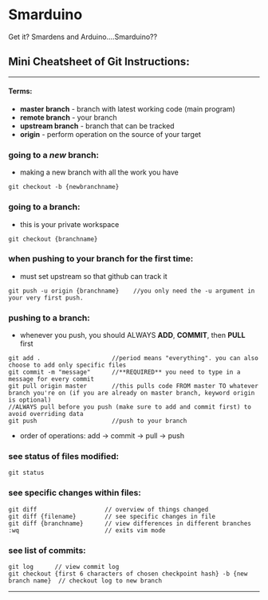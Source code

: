# Smarduino
Get it? Smardens and Arduino....Smarduino??

## Mini Cheatsheet of Git Instructions:
----
#### Terms:
* **master branch** - branch with latest working code (main program)
* **remote branch** - your branch
* **upstream branch** - branch that can be tracked
* **origin** - perform operation on the source of your target

### going to a *new* branch:
* making a new branch with all the work you have
```
git checkout -b {newbranchname}
```

### going to a branch:
* this is your private workspace
```
git checkout {branchname}
```

### when pushing to your branch for the first time:
* must set upstream so that github can track it 
```
git push -u origin {branchname}    //you only need the -u argument in your very first push. 
```

### pushing to a branch:
* whenever you push, you should ALWAYS **ADD**, **COMMIT**, then **PULL** first
```
git add .                    //period means "everything". you can also choose to add only specific files
git commit -m "message"      //**REQUIRED** you need to type in a message for every commit
git pull origin master       //this pulls code FROM master TO whatever branch you're on (if you are already on master branch, keyword origin is optional)
//ALWAYS pull before you push (make sure to add and commit first) to avoid overriding data
git push                     //push to your branch
```
* order of operations:   	 add -> commit -> pull -> push

### see status of files modified:
```
git status
```

### see specific changes within files:
```
git diff                   // overview of things changed
git diff {filename}        // see specific changes in file 
git diff {branchname}      // view differences in different branches
:wq                        // exits vim mode

```

### see list of commits:
```
git log      // view commit log
git checkout {first 6 characters of chosen checkpoint hash} -b {new branch name}  // checkout log to new branch
```
----

